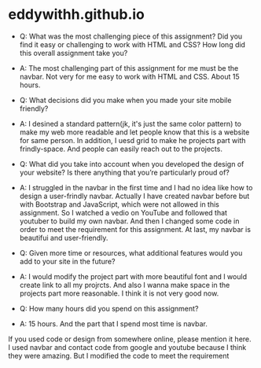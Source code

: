 # eddywithh.github.io

- Q: 
What was the most challenging piece of this assignment?  Did you find it easy or challenging to work with HTML and CSS?  How long did this overall assignment take you?
- A: 
The most challenging part of this assignment for me must be the navbar. 
Not very for me easy to work with HTML and CSS.
About 15 hours.

- Q: 
What decisions did you make when you made your site mobile friendly?
- A: 
I desined a standard pattern(jk, it's just the same color pattern) to make my web more readable and let people know that this is a website for same person. In addition, I uesd grid to make he projects part with frindly-space. And people can easily reach out to the projects.

- Q:
What did you take into account when you developed the design of your website?  Is there anything that you’re particularly proud of?
- A:
I struggled in the navbar in the first time and I had no idea like how to design a user-frindly navbar. Actually I have created navbar before but with Bootstrap and JavaScript, which were not allowed in this assignment. So I watched a vedio on YouTube and followed that youtuber to build my own navbar. And then I changed some code in order to meet the requirement for this assignment. At last, my navbar is beautifui and user-friendly.

- Q:
Given more time or resources, what additional features would you add to your site in the future? 
- A:
I would modify the project part with more beautiful font and I would create link to all my projrcts. And also I wanna make space in the projects part more reasonable. I think it is not very good now.

- Q:
How many hours did you spend on this assignment?
- A:
15 hours. And the part that I spend most time is navbar.

If you used code or design from somewhere online, please mention it here.  
I used navbar and contact code from google and youtube because I think they were amazing. But I modified the code to meet the requirement